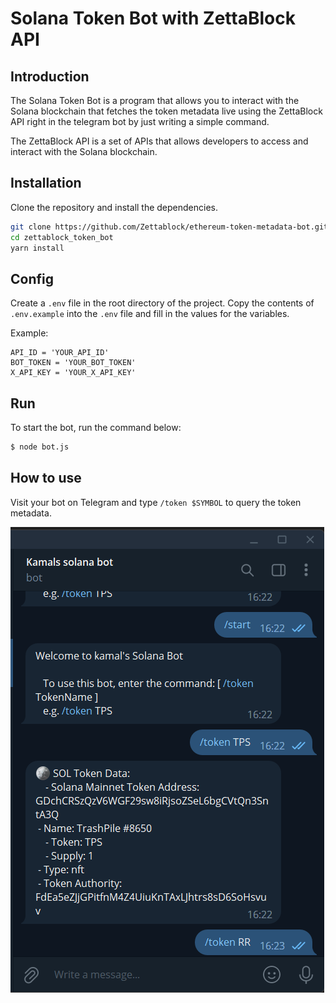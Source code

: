 # Solana Token Bot with ZettaBlock API

## Introduction

 The Solana Token Bot is a program that allows you to interact with the Solana blockchain that fetches the token metadata live using the ZettaBlock API right in the telegram bot by just writing a simple command. 
 
 The ZettaBlock API is a set of APIs that allows developers to access and interact with the Solana blockchain.

## Installation

Clone the repository and install the dependencies.

```bash
git clone https://github.com/Zettablock/ethereum-token-metadata-bot.git
cd zettablock_token_bot
yarn install
```

## Config

Create a `.env` file in the root directory of the project. Copy the contents of `.env.example` into the `.env` file and fill in the values for the variables.

Example:
```
API_ID = 'YOUR_API_ID'
BOT_TOKEN = 'YOUR_BOT_TOKEN'
X_API_KEY = 'YOUR_X_API_KEY'
```

## Run

To start the bot, run the command below:

```bash
$ node bot.js
```

## How to use

Visit your bot on Telegram and type `/token $SYMBOL` to query the token metadata.

![bot](botexample.png)
